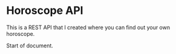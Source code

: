 # Horoscope API
This is a REST API that I created where you can find out your own horoscope.

Start of document.
